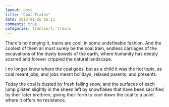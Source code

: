 ```yaml
---
layout: post
title: "Coal Trains"
date: 2013-01-26 16:13
comments: true
categories: transport, trains
---
```

There's no denying it, trains are cool, in some undefinable fashion. And
the coolest of them all must surely be the coal train, endless carriages
of the excavations of the dusty bowels of the earth, where humanity has
deeply scarred and forever crippled the natural landscape.

I no longer know where the coal goes, but as a child it was the hot topic,
as coal meant jobs, and jobs meant holidays, relaxed parents, and presents.

Today the coal is dusted by fresh falling snow, and the surfaces of each
lump glisten slightly in the sheen left by snowflakes that have been
sacrified by their later brethren, giving their form to cool down the coal
to a point where it offers no resistance.
